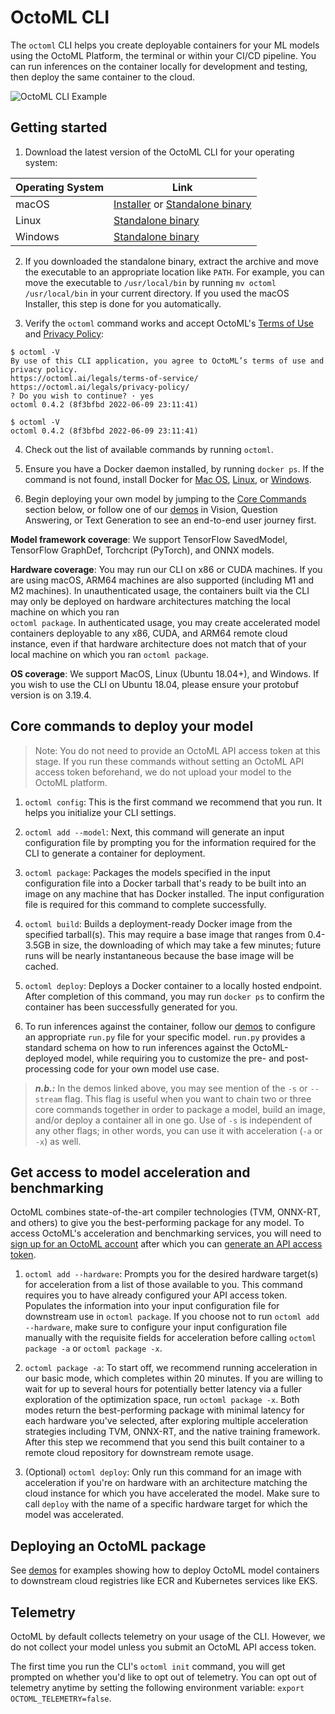 # OctoML CLI

The `octoml` CLI helps you create deployable containers for your ML models using the OctoML Platform, the terminal or within your CI/CD pipeline.
You can run inferences on the container locally for development and testing, then deploy the same container to the cloud.

![OctoML CLI Example](https://www.datocms-assets.com/45680/1652749860-octoml_cli.gif)

## Getting started

1. Download the latest version of the OctoML CLI for your operating system:

| Operating System | Link |
| ---------------- | ----- |
| macOS            | [Installer](https://downloads.octoml.ai/octoml_macOS_v0.7.4.pkg) or [Standalone binary](https://downloads.octoml.ai/octoml_macOS_v0.7.4.zip) |
| Linux            | [Standalone binary](https://downloads.octoml.ai/octoml_ubuntu_v0.7.4.tar.gz) |
| Windows          | [Standalone binary](https://downloads.octoml.ai/octoml_v0.7.4.zip) |

2. If you downloaded the standalone binary, extract the archive and move the executable to an appropriate location like `PATH`. For example, you can move the executable to `/usr/local/bin` by running `mv octoml /usr/local/bin` in your current directory. If you used the macOS Installer, this step is done for you automatically.

3. Verify the `octoml` command works and accept OctoML's [Terms of Use](https://octoml.ai/legals/terms-of-service/) and [Privacy Policy](https://octoml.ai/legals/privacy-policy/):

```shell
$ octoml -V
By use of this CLI application, you agree to OctoML’s terms of use and privacy policy.
https://octoml.ai/legals/terms-of-service/
https://octoml.ai/legals/privacy-policy/
? Do you wish to continue? · yes
octoml 0.4.2 (8f3bfbd 2022-06-09 23:11:41)

$ octoml -V
octoml 0.4.2 (8f3bfbd 2022-06-09 23:11:41)
```

4. Check out the list of available commands by running `octoml`.

5. Ensure you have a Docker daemon installed, by running `docker ps`. If the command is not found, install Docker for [Mac OS](https://runnable.com/docker/install-docker-on-macos), [Linux](https://docs.rapidminer.com/9.6/deployment/overview/install-docker-on-linux.html), or [Windows](https://docs.rapidminer.com/9.6/deployment/overview/install-docker-on-windows.html).

6. Begin deploying your own model by jumping to the [Core Commands](https://github.com/octoml/octoml-cli-tutorials#core-commands-to-deploy-your-own-model-using-our-cli) section below, or follow one of our [demos](https://github.com/octoml/octoml-cli-tutorials/tree/main/tutorials#demos) in Vision, Question Answering, or Text Generation to see an end-to-end user journey first.

**Model framework coverage**: 
We support TensorFlow SavedModel, TensorFlow GraphDef, Torchcript (PyTorch), and ONNX models.

**Hardware coverage**: 
You may run our CLI on x86 or CUDA machines. If you are using macOS, ARM64 machines are also supported (including M1 and M2 machines). In unauthenticated usage, the containers built via the CLI may only be deployed on hardware architectures matching the local machine on which you ran  
`octoml package`. In authenticated usage, you may create accelerated model containers deployable to any x86, CUDA, and ARM64 remote cloud instance, even if that hardware architecture does not match that of your local machine on which you ran `octoml package`.

**OS coverage**: 
We support MacOS, Linux (Ubuntu 18.04+), and Windows. If you wish to use the CLI on Ubuntu 18.04, please ensure your protobuf version is on 3.19.4.

## Core commands to deploy your model

> Note: You do not need to provide an OctoML API access token at this stage. If you run these commands without setting an OctoML API access token beforehand, we do not upload your model to the OctoML platform.

1. `octoml config`: This is the first command we recommend that you run. It helps you initialize your CLI settings.

2. `octoml add --model`: Next, this command will generate an input configuration file by prompting you for the information required for the CLI to generate a container for deployment.

2. `octoml package`: Packages the models specified in the input configuration file into a Docker tarball that's ready to be built into an image on any machine that has Docker installed. The input configuration file is required for this command to complete successfully.

3. `octoml build`: Builds a deployment-ready Docker image from the specified tarball(s). This may require a base image that ranges from 0.4-3.5GB in size, the downloading of which may take a few minutes; future runs will be nearly instantaneous because the base image will be cached.

4. `octoml deploy`: Deploys a Docker container to a locally hosted endpoint. After completion of this command, you may run `docker ps` to confirm the container has been successfully generated for you.

5. To run inferences against the container, follow our [demos](https://github.com/octoml/octoml-cli-tutorials/tree/main/tutorials#demos) to configure an appropriate `run.py` file for your specific model. `run.py` provides a standard schema on how to run inferences against the OctoML-deployed model, while requiring you to customize the pre- and post-processing code for your own model use case.

> **_n.b.:_** In the demos linked above, you may see mention of the `-s` or `--stream` flag. This flag is useful when you want to chain two or three core commands together in order to package a model, build an image, and/or deploy a container all in one go. Use of `-s` is independent of any other flags; in other words, you can use it with acceleration (`-a` or `-x`) as well.

## Get access to model acceleration and benchmarking
OctoML combines state-of-the-art compiler technologies (TVM, ONNX-RT, and others) to give you the best-performing package for any model. To access OctoML's acceleration and benchmarking services, you will need to [sign up for an OctoML account](https://learn.octoml.ai/private-preview) after which you can [generate an API access token](https://app.octoml.ai/account/settings).

1. `octoml add --hardware`: Prompts you for the desired hardware target(s) for acceleration from a list of those available to you. This command requires you to have already configured your API access token. Populates the information into your input configuration file for downstream use in `octoml package`. If you choose not to run `octoml add --hardware`, make sure to configure your input configuration file manually with the requisite fields for acceleration before calling `octoml package -a` or `octoml package -x`.

2. `octoml package -a`: To start off, we recommend running acceleration in our basic mode, which completes within 20 minutes. If you are willing to wait for up to several hours for potentially better latency via a fuller exploration of the optimization space, run `octoml package -x`. Both modes return the best-performing package with minimal latency for each hardware you've selected, after exploring multiple acceleration strategies including TVM, ONNX-RT, and the native training framework. After this step we recommend that you send this built container to a remote cloud repository for downstream remote usage.

3. (Optional) `octoml deploy`: Only run this command for an image with acceleration if you're on hardware with an architecture matching the cloud instance for which you have accelerated the model. Make sure to call `deploy` with the name of a specific hardware target for which the model was accelerated.

## Deploying an OctoML package

See [demos](https://github.com/octoml/octoml-cli-tutorials/tree/main/tutorials#demos) for examples showing how to deploy OctoML model containers to downstream cloud registries like ECR and Kubernetes services like EKS.

## Telemetry

OctoML by default collects telemetry on your usage of the CLI. However, we do not collect your model unless you submit an OctoML API access token.

The first time you run the CLI's `octoml init` command, you will get prompted on whether you'd like to opt out of telemetry. You can opt out of telemetry anytime by setting the following environment variable: `export OCTOML_TELEMETRY=false`.
